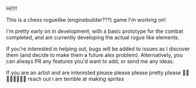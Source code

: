Hi!!!!

This is a chess roguelike (enginebuilder???) game I'm working on!

I'm pretty early on in development, with a basic prototype for the combat completed, and am currently developing the actual rogue like elements.

If you're interested in helping out, bugs will be added to issues as I discover them (and decide to make them a future alex problem). Alternatively, you can always PR any features you'd want to add, or send me any ideas.

If you are an artist and are interested please please please pretty please 🥺🥺🥺🥺🥺🥺🥺🥺 reach out i am terrible at making sprites
